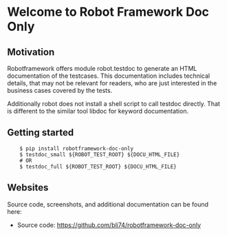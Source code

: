 # Welcome to Robot Framework Doc Only

## Motivation
Robotframework offers module robot.testdoc to generate 
an HTML documentation of the testcases.
This documentation includes technical details, that may
not be relevant for readers, who are just interested in
the business cases covered by the tests.

Additionally robot does not install a shell script to
call testdoc directly. That is different to the similar
tool libdoc for keyword documentation. 

## Getting started

```
    $ pip install robotframework-doc-only
    $ testdoc_small ${ROBOT_TEST_ROOT} ${DOCU_HTML_FILE}
    # OR
    $ testdoc_full ${ROBOT_TEST_ROOT} ${DOCU_HTML_FILE}
```

## Websites

Source code, screenshots, and additional documentation can be
found here:

* Source code: https://github.com/bli74/robotframework-doc-only
